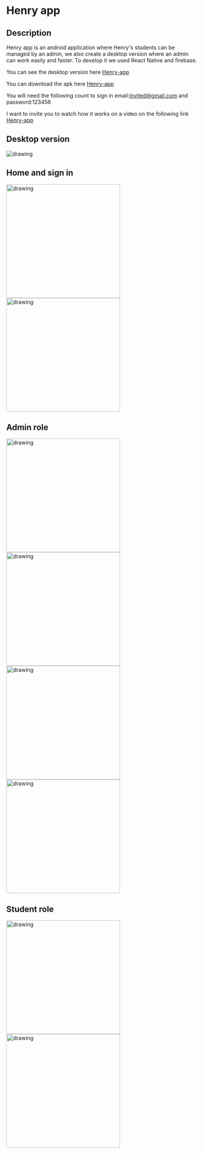 # Henry app
## Description
Henry app is an android application where Henry's students can be managed by an admin, we also create a desktop version where an admin can work easily and faster. To develop it we used React Native and firebase.

You can see the desktop version here [Henry-app](https://henry-app.vercel.app/)

You can download the apk here [Henry-app](https://drive.google.com/file/d/1w_VrO9h01H7OUXyvQiuuhEzZu_V92xeU/view?usp=sharing/)

You will need the following count to sign in email:invited@gmail.com  and password:123456

I want to invite you to watch how it works on a video on  the following link [Henry-app](https://vimeo.com/515107174)

## Desktop version

<img src="/assets/Home.png" alt="drawing" />
<div >
  
## Home and sign in 

<img src="/assets/photo1.jpg" alt="drawing" width="300"/>
<img src="/assets/photo2.jpg" alt="drawing" width="300"/>
</div>

## Admin role

<div >
<img src="/assets/photo3.jpg" alt="drawing" width="300"/>
<img src="/assets/photo4.jpg" alt="drawing" width="300"/>
<img src="/assets/photo6.jpg" alt="drawing" width="300"/>
<img src="/assets/photo7.jpg" alt="drawing" width="300"/>
</div>

## Student role

<div >
<img src="/assets/photo8.jpg" alt="drawing" width="300"/>
<img src="/assets/photo9.jpg" alt="drawing" width="300"/>
</div>
